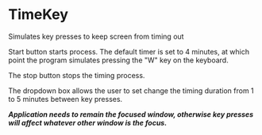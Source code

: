 # TimeKey
 Simulates key presses to keep screen from timing out
 
 Start button starts process. The default timer is set to 4 minutes, at which point the program simulates pressing the "W" key on the keyboard. 
 
 The stop button stops the timing process.
 
 The dropdown box allows the user to set change the timing duration from 1 to 5 minutes between key presses. 
 
 ***Application needs to remain the focused window, otherwise key presses will affect whatever other window is the focus.***
 

